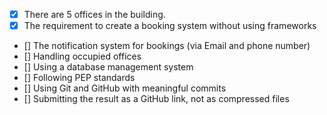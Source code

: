 - [x] There are 5 offices in the building.
- [x] The requirement to create a booking system without using frameworks
- [] The notification system for bookings (via Email and phone number) 
- [] Handling occupied offices
- [] Using a database management system
- [] Following PEP standards
- [] Using Git and GitHub with meaningful commits
- [] Submitting the result as a GitHub link, not as compressed files
